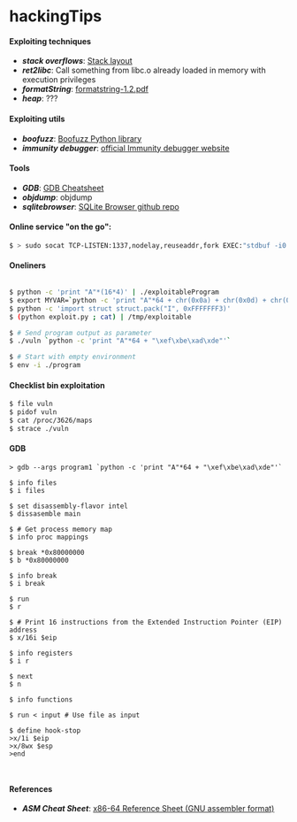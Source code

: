 # hackingTips

#### Exploiting techniques

- ***stack overflows***: [Stack layout](https://www.win.tue.nl/~aeb/linux/hh/stack-layout.html)
- ***ret2libc***: Call something from libc.o already loaded in memory with execution privileges
- ***formatString***: [formatstring-1.2.pdf](https://crypto.stanford.edu/cs155old/cs155-spring08/papers/formatstring-1.2.pdf)
- ***heap***: ???
 
#### Exploiting utils

- ***boofuzz***: [Boofuzz Python library](https://github.com/jtpereyda/boofuzz)
- ***immunity debugger***: [official Immunity debugger website](https://www.immunityinc.com/products/debugger/)
 
#### Tools

- ***GDB***: [GDB Cheatsheet](https://gist.github.com/rkubik/b96c23bd8ed58333de37f2b8cd052c30#file-cheat_sheet-txt)
- ***objdump***: objdump 
- ***sqlitebrowser***: [SQLite Browser github repo](https://github.com/sqlitebrowser/sqlitebrowser)

#### Online service "on the go":

```bash
$ > sudo socat TCP-LISTEN:1337,nodelay,reuseaddr,fork EXEC:"stdbuf -i0 -o0 -e0 ./program"
```

#### Oneliners

```bash

$ python -c 'print "A"*(16*4)' | ./exploitableProgram
$ export MYVAR=`python -c 'print "A"*64 + chr(0x0a) + chr(0x0d) + chr(0x0a) + chr (0x0d)'`
$ python -c 'import struct struct.pack("I", 0xFFFFFFF3)'
$ (python exploit.py ; cat) | /tmp/exploitable

$ # Send program output as parameter
$ ./vuln `python -c 'print "A"*64 + "\xef\xbe\xad\xde"'`

$ # Start with empty environment
$ env -i ./program
```


#### Checklist bin exploitation 

```bash
$ file vuln
$ pidof vuln
$ cat /proc/3626/maps
$ strace ./vuln
```

#### GDB

```gdb
> gdb --args program1 `python -c 'print "A"*64 + "\xef\xbe\xad\xde"'`

$ info files                    
$ i files 

$ set disassembly-flavor intel
$ dissasemble main 

$ # Get process memory map
$ info proc mappings 

$ break *0x80000000             
$ b *0x80000000

$ info break
$ i break 

$ run
$ r

$ # Print 16 instructions from the Extended Instruction Pointer (EIP) address
$ x/16i $eip

$ info registers                
$ i r 

$ next 
$ n

$ info functions

$ run < input # Use file as input 

$ define hook-stop
>x/1i $eip
>x/8wx $esp
>end



```

#### References

- ***ASM Cheat Sheet***: [x86-64 Reference Sheet (GNU assembler format)](https://www.systems.ethz.ch/sites/default/files/file/COURSES/2014%20FALL%20COURSES/2014_Fall_SPCA/lectures/x86_64_asm_cheat_sheet.pdf)



